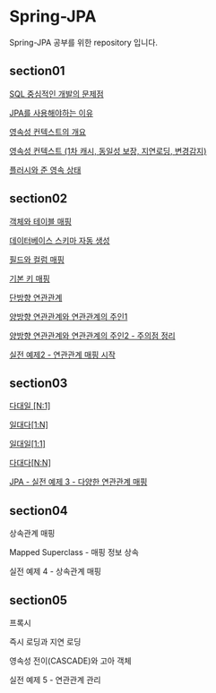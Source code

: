 # Spring-JPA
Spring-JPA 공부를 위한 repository 입니다.



## section01

[SQL 중심적인 개발의 문제점](https://jwdeveloper.tistory.com/284?category=936116)

[JPA를 사용해야하는 이유](https://jwdeveloper.tistory.com/285?category=936116)

[영속성 컨텍스트의 개요](https://jwdeveloper.tistory.com/286?category=936116)

[영속성 컨텍스트 (1차 캐시, 동일성 보장, 지연로딩, 변경감지)](https://jwdeveloper.tistory.com/287?category=936116)

[플러시와 준 영속 상태](https://jwdeveloper.tistory.com/289?category=936116)



## section02

[객체와 테이블 매핑](https://www.notion.so/JPA-fadab284cce04ad2bc8d17bb8d1dc6e2)

[데이터베이스 스키마 자동 생성](https://www.notion.so/JPA-b11ad7f414414dc3960c4bcb09fff5bf)

[필드와 컬럼 매핑](https://www.notion.so/JPA-75d0b6285de24e57aba309dba2d88e7f)

[기본 키 매핑](https://www.notion.so/JPA-108487c9a80f4adf8e9e40cb973d6ca4)

[단방향 연관관계](https://www.notion.so/JPA-173e9d03a6c9421997a56ddf35e43944)

[양방향 연관관계와 연관관계의 주인1](https://www.notion.so/JPA-1-cd4863462aba4bb4bfe7e48160fb647e)

[양방향 연관관계와 연관관계의 주인2 - 주의점 정리](https://www.notion.so/JPA-2-ee63fb87893544d2a1acf9bcb3e934a6)

[실전 예제2 - 연관관계 매핑 시작](https://www.notion.so/JPA-2-ddb828df30174372b8c5a3dffca48d4c)



## section03

[다대일 [N:1]](https://www.notion.so/JPA-77991195fa0142ca90ed86144efed655)

[일대다[1:N]](https://www.notion.so/JPA-a23d1a0e85514e0491b6bba726ed2eee)

[일대일[1:1]](https://www.notion.so/JPA-133bf54d5ea24d58926f6fea25f9c4f2)

[다대다[N:N]](https://www.notion.so/JPA-7930d82e3faf4686a8571e113ba320ac)

[JPA - 실전 예제 3 - 다양한 연관관계 매핑](https://www.notion.so/JPA-3-f3c333a1e0664b9d93d5625d5944d576)



## section04

상속관계 매핑

Mapped Superclass - 매핑 정보 상속

실전 예제 4 - 상속관계 매핑



## section05

프록시

즉시 로딩과 지연 로딩

영속성 전이(CASCADE)와 고아 객체

실전 예제 5 - 연관관계 관리
